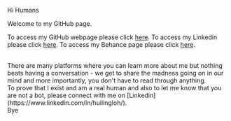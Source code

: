 Hi Humans

Welcome to my GitHub page. </br>

To access my GitHub webpage please click [here](https://huiling97.github.io/).
To access my Linkedin please click [here](https://www.linkedin.com/in/huilingloh/).
To access my Behance page please click [here](https://www.behance.net/huilingloh).

</br>
There are many platforms where you can learn more about me but nothing beats having a conversation - we get to share the madness going on in our mind and more importantly, you don't have to read through anything. </br>
To prove that I exist and am a real human and also to let me know that you are not a bot, please connect with me on [Linkedin](https://www.linkedin.com/in/huilingloh/).

</br>
Bye 
